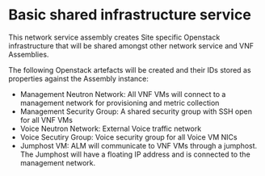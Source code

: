 # Basic shared infrastructure service

This network service assembly creates Site specific Openstack infrastructure that will be shared amongst other network service and VNF Assemblies. 

The following Openstack artefacts will be created and their IDs stored as properties against the Assembly instance:
* Management Neutron Network: All VNF VMs will connect to a management network for provisioning and metric collection
* Management Security Group: A shared security group with SSH open for all VNF VMs
* Voice Neutron Network: External Voice traffic network
* Voice Secutiry Group: Voice security group for all Voice VM NICs
* Jumphost VM: ALM will communicate to VNF VMs through a jumphost. The Jumphost will have a floating IP address and is connected to the management network. 